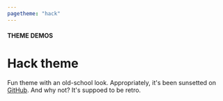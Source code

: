 ```yaml
---
pagetheme: "hack"
---
```

#### THEME DEMOS
# Hack theme

Fun theme with an old-school look. Appropriately,
it's been sunsetted on [GitHub](https://github.com/egoist/hack).
And why not? It's suppoed to be retro.
